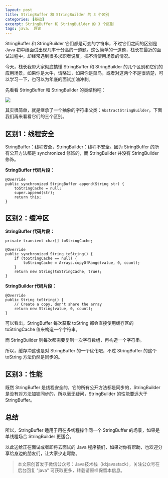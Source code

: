 ```yaml
---
layout: post
title: StringBuffer 和 StringBuilder 的 3 个区别
categories: [基础]
excerpt: StringBuffer 和 StringBuilder 的 3 个区别
tags: java， 理论  
---
```


StringBuffer 和 StringBuilder 它们都是可变的字符串，不过它们之间的区别是 Java 初中级面试出现几率十分高的一道题。这么简单的一道题，栈长在最近的面试过程中，却经常遇到很多求职者说反，搞不清使用场景的情况。

今天，栈长我带大家彻底搞懂 StringBuffer 和 StringBuilder 的几个区别和它们的应用场景，如果你是大牛，请略过，如果你是菜鸟，或者对这两个不是很清楚，可以学习一下，也可以为年底的面试加油冲刺。

先看看 StringBuffer 和 StringBuilder 的类结构吧：

![](http://img.javastack.cn/18-12-29/23490736.jpg)

其实很简单，就是继承了一个抽象的字符串父类：`AbstractStringBuilder`。下面我们再来看看它们的三个区别。

## 区别1：线程安全

StringBuffer：线程安全，StringBuilder：线程不安全。因为 StringBuffer 的所有公开方法都是 synchronized 修饰的，而 StringBuilder 并没有 StringBuilder 修饰。

**StringBuffer 代码片段：**

```
@Override
public synchronized StringBuffer append(String str) {
    toStringCache = null;
    super.append(str);
    return this;
}
```

## 区别2：缓冲区

**StringBuffer 代码片段：**

```
private transient char[] toStringCache;

@Override
public synchronized String toString() {
    if (toStringCache == null) {
        toStringCache = Arrays.copyOfRange(value, 0, count);
    }
    return new String(toStringCache, true);
}
```

**StringBuilder 代码片段：**

```
@Override
public String toString() {
    // Create a copy, don't share the array
    return new String(value, 0, count);
}
```

可以看出，StringBuffer 每次获取 toString 都会直接使用缓存区的 toStringCache 值来构造一个字符串。

而 StringBuilder 则每次都需要复制一次字符数组，再构造一个字符串。

所以，缓存冲这也是对 StringBuffer 的一个优化吧，不过 StringBuffer 的这个toString 方法仍然是同步的。

## 区别3：性能

既然 StringBuffer 是线程安全的，它的所有公开方法都是同步的，StringBuilder 是没有对方法加锁同步的，所以毫无疑问，StringBuilder 的性能要远大于 StringBuffer。

## 总结

所以，StringBuffer 适用于用在多线程操作同一个 StringBuffer 的场景，如果是单线程场合 StringBuilder 更适合。

以此送给正在面试或者即将去面试的 Java 程序猿们，如果对你有帮助，也欢迎分享给身边的朋友们，让大家少走弯路。

> 本文原创首发于微信公众号：Java技术栈（id:javastack），关注公众号在后台回复 "java" 可获取更多，转载请原样保留本信息。